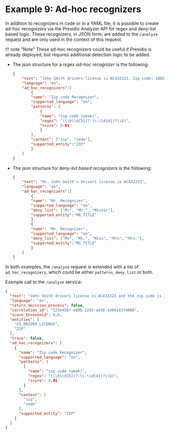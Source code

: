 # Example 9: Ad-hoc recognizers

In addition to recognizers in code or in a YAML file, it is possible to create ad-hoc recognizers via the Presidio Analyzer API for regex and deny-list based logic.
These recognizers, in JSON form, are added to the `/analyze` request and are only used in the context of this request.

!!! note "Note"
    These ad-hoc recognizers could be useful if Presidio is already deployed, but requires additional detection logic to be added.

- The json structure for a *regex ad-hoc recognizer* is the following:

    ```json
    {
        "text": "John Smith drivers license is AC432223. Zip code: 10023",
        "language": "en",
        "ad_hoc_recognizers":[
            {
            "name": "Zip code Recognizer",
            "supported_language": "en",
            "patterns": [
                {
                "name": "zip code (weak)", 
                "regex": "(\\b\\d{5}(?:\\-\\d{4})?\\b)", 
                "score": 0.01
                }
            ],
            "context": ["zip", "code"],
            "supported_entity":"ZIP"
            }
        ]
    }
    ```

- The json structure for *deny-list based recognizers* is the following:

    ```json
    {
        "text": "Mr. John Smith's drivers license is AC432223",
        "language": "en",
        "ad_hoc_recognizers":[
            {
            "name": "Mr. Recognizer",
            "supported_language": "en",
            "deny_list": ["Mr", "Mr.", "Mister"],
            "supported_entity":"MR_TITLE"
            },
            {
            "name": "Ms. Recognizer",
            "supported_language": "en",
            "deny_list": ["Ms", "Ms.", "Miss", "Mrs", "Mrs."],
            "supported_entity":"MS_TITLE"
            }
        ]
    }
    ```

In both examples, the `/analyze` request is extended with a list of `ad_hoc_recognizers`, which could be either `patterns`, `deny_list` or both.

Example call to the `/analyze` service:

``` json
{
  "text": "John Smith drivers license is AC432223 and the zip code is 12345",
  "language": "en",
  "return_decision_process": false,
  "correlation_id": "123e4567-e89b-12d3-a456-426614174000",
  "score_threshold": 0.6,
  "entities": [
    "US_DRIVER_LICENSE",
    "ZIP"
  ],
  "trace": false,
  "ad_hoc_recognizers": [
    {
      "name": "Zip code Recognizer",
      "supported_language": "en",
      "patterns": [
        {
          "name": "zip code (weak)",
          "regex": "(\\b\\d{5}(?:\\-\\d{4})?\\b)",
          "score": 0.01
        }
      ],
      "context": [
        "zip",
        "code"
      ],
      "supported_entity": "ZIP"
    }
  ]
}
```
